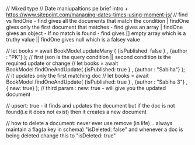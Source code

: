 // Mixed type
// Date maniupaltions pe brief intro + https://www.sitepoint.com/managing-dates-times-using-moment-js/
// find vs findOne
    - find gives all the documents that match the condition | findOne gives only the first document that matches
    - find gives an array | findOne gives an object
    - If no match is found -  find gives [] empty array which is a truthy value  || findOne gives null which is a falsey value 


//   let books = await BookModel.updateMany (  {isPublished: false } ,  {author : "PK"}   );  // first json is the query condition  || second condition is the required update or change
//   let books = await BookModel.findOneAndUpdate(  {isPublished: true } ,  {author : "Sabiha"}   );  // it updates only the first matching doc
//   let books = await BookModel.findOneAndUpdate(  {isPublished: true } ,  {author : "Sabiha 3"} , { new: true}  );  // third param : new: true - will give you the updated document
  
//  upsert: true - it finds and updates the document but if the doc is not found(i.e it does not exist) then it creates a new document

// how to delete a document: never ever use remove (in life) .. always maintain a flag(a key in schema) "isDeleted: false" and whenever a doc is being deleted change this to "isDeleted: true"



